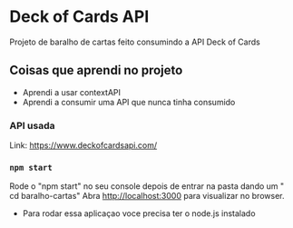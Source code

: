 # Deck of Cards API

Projeto de baralho de cartas feito consumindo a API Deck of Cards

## Coisas que aprendi no projeto

* Aprendi a usar contextAPI 
* Aprendi a consumir uma API que nunca tinha consumido

### API usada
  Link: https://www.deckofcardsapi.com/

### `npm start`

Rode o "npm start" no seu console depois de entrar na pasta dando um " cd baralho-cartas"
Abra [http://localhost:3000](http://localhost:3000) para visualizar no browser.

* Para rodar essa aplicaçao voce precisa ter o node.js instalado

